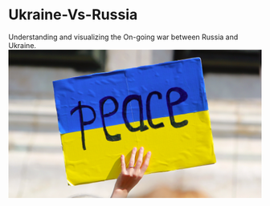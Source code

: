 # Ukraine-Vs-Russia
Understanding and visualizing the On-going war between Russia and Ukraine.
![Free_Ukraine](Peace-in-Ukraine-1070x630.png)
